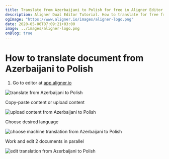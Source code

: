 ```yaml
---
title: Translate from Azerbaijani to Polish for free in Aligner Editor
description: Aligner Dual Editor Tutorial. How to translate for free from Azerbaijani to Polish. Aligner is multilingual document management platform. 
ogImage: "https://www.aligner.io/images/aligner-logo.png"
date: 2020-05-06T07:09:21+03:00
image: ../images/aligner-logo.png
onBlog: true
---
```


# How to translate document from Azerbaijani to Polish

1. Go to editor at [app.aligner.io](https://app.aligner.io "Aligner App web page")

![translate from Azerbaijani to Polish](../aligner-blank-editor.png "translate from Azerbaijani to Polish")

Copy-paste content or upload content

![upload content from Azerbaijani to Polish](../aligner-uploaded-document.png "upload content from Azerbaijani to Polish")

Choose desired language

![choose machine translation from Azerbaijani to Polish](../aligner-language-dropdown.png "choose machine translation from Azerbaijani to Polish")

Work and edit 2 documents in parallel

![edit translation from Azerbaijani to Polish](../aligner-double-sitded-editor.png "edit translation from Azerbaijani to Polish")

